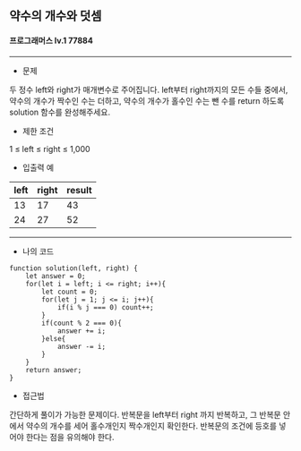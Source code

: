 ## 약수의 개수와 덧셈
#### 프로그래머스 lv.1 77884
------
* 문제

두 정수 left와 right가 매개변수로 주어집니다. left부터 right까지의 모든 수들 중에서, 약수의 개수가 짝수인 수는 더하고, 약수의 개수가 홀수인 수는 뺀 수를 return 하도록 solution 함수를 완성해주세요.

* 제한 조건

1 ≤ left ≤ right ≤ 1,000

* 입출력 예

|left|right|result|
|---|---|---|
|13|17|43|
|24|27|52|

-----

* 나의 코드
```
function solution(left, right) {
    let answer = 0;
    for(let i = left; i <= right; i++){
        let count = 0;
        for(let j = 1; j <= i; j++){
            if(i % j === 0) count++;
        }
        if(count % 2 === 0){
            answer += i;
        }else{
            answer -= i;
        }
    }
    return answer;
}
```


* 접근법

간단하게 풀이가 가능한 문제이다. 반복문을 left부터 right 까지 반복하고, 그 반복문 안에서 약수의 개수를 세어 홀수개인지 짝수개인지 확인한다. 반복문의 조건에 등호를 넣어야 한다는 점을 유의해야 한다.